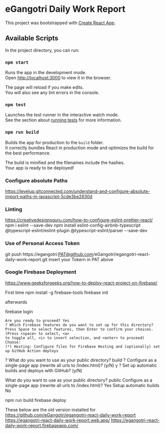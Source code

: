 # eGangotri Daily Work Report

This project was bootstrapped with [Create React App](https://github.com/facebook/create-react-app).

## Available Scripts

In the project directory, you can run:

### `npm start`

Runs the app in the development mode.\
Open [http://localhost:3000](http://localhost:3000) to view it in the browser.

The page will reload if you make edits.\
You will also see any lint errors in the console.

### `npm test`

Launches the test runner in the interactive watch mode.\
See the section about [running tests](https://facebook.github.io/create-react-app/docs/running-tests) for more information.

### `npm run build`

Builds the app for production to the `build` folder.\
It correctly bundles React in production mode and optimizes the build for the best performance.

The build is minified and the filenames include the hashes.\
Your app is ready to be deployed!

### Configure absolute Paths
https://levelup.gitconnected.com/understand-and-configure-absolute-import-paths-in-javascript-5cde3be2630d

### Linting
https://creativedesignsguru.com/how-to-configure-eslint-prettier-react/
npm i eslint --save-dev
npm install eslint-config-airbnb-typescript @typescript-eslint/eslint-plugin @typescript-eslint/parser --save-dev

### Use of Personal Access Token
 git push  https://egangotri:PAT@github.com/eGangotri/egangotri-react-daily-work-report.git
 insert your Tokern in PAT above

### Google Firebase Deployment
https://www.geeksforgeeks.org/how-to-deploy-react-project-on-firebase/

First time
 npm install -g firebase-tools
 firebase init 

 afterwards

firebase login

    Are you ready to proceed? Yes
    ? Which Firebase features do you want to set up for this directory? Press Space to select features, then Enter to confirm your choices. (Press <space> to select, <a>
    to toggle all, <i> to invert selection, and <enter> to proceed)
    Choose:
    (*) Hosting: Configure files for Firebase Hosting and (optionally) set up GitHub Action deploys

   ? What do you want to use as your public directory? build
   ? Configure as a single-page app (rewrite all urls to /index.html)? (y/N) y
   ? Set up automatic builds and deploys with GitHub? (y/N) 

What do you want to use as your public directory? public
Configure as a single-page app (rewrite all urls to /index.html)? Yes
Setup automatic builds No


npm run build
firebase deploy

These below are the old version installed for https://github.com/eGangotri/egangotri-react-daily-work-report
https://egangotri-react-daily-work-report.web.app/
https://egangotri-react-daily-work-report.firebaseapp.com/